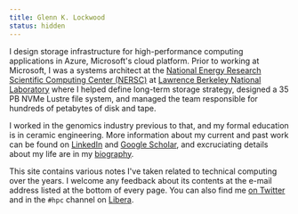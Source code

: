 ```yaml
---
title: Glenn K. Lockwood
status: hidden
---
```

I design storage infrastructure for high-performance computing applications in
Azure, Microsoft's cloud platform.  Prior to working at Microsoft, I was a
systems architect at the [National Energy Research Scientific Computing Center
(NERSC)][nersc] at [Lawrence Berkeley National Laboratory][lbnl] where I helped
define long-term storage strategy, designed a 35 PB NVMe Lustre file system,
and managed the team responsible for hundreds of petabytes of disk and tape.

I worked in the genomics industry previous to that, and my formal education is
in ceramic engineering.  More information about my current and past work can
be found on [LinkedIn][] and [Google Scholar][], and excruciating details about
my life are in my [biography][].

This site contains various notes I've taken related to technical computing over
the years.  I welcome any feedback about its contents at the e-mail address
listed at the bottom of every page.  You can also find me [on Twitter][] and in
the `#hpc` channel on [Libera][].

[nersc]: https://www.nersc.gov/
[lbnl]: https://www.lbl.gov/
[Libera]: https://libera.chat/
[LinkedIn]: https://www.linkedin.com/in/glennklockwood
[Google Scholar]: https://scholar.google.com/citations?user=_P_S1A8AAAAJ
[biography]: personal/about.html
[on Twitter]: https://twitter.com/glennklockwood
